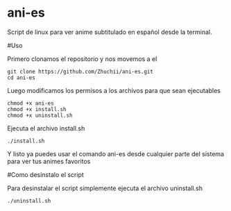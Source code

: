 # ani-es
Script de linux para ver anime subtitulado en español desde la terminal.




#Uso

Primero clonamos el repositorio y nos movemos a el
```
git clone https://github.com/Zhuchii/ani-es.git
cd ani-es
```


Luego modificamos los permisos a los archivos para que sean ejecutables
```
chmod +x ani-es
chmod +x install.sh
chmod +x uninstall.sh
```

Ejecuta el archivo install.sh

```
./install.sh
```
Y listo ya puedes usar el comando ani-es desde cualquier parte del sistema para ver tus animes favoritos


#Como desinstalo el script

Para desinstalar el script simplemente ejecuta el archivo uninstall.sh
```
./uninstall.sh
```
